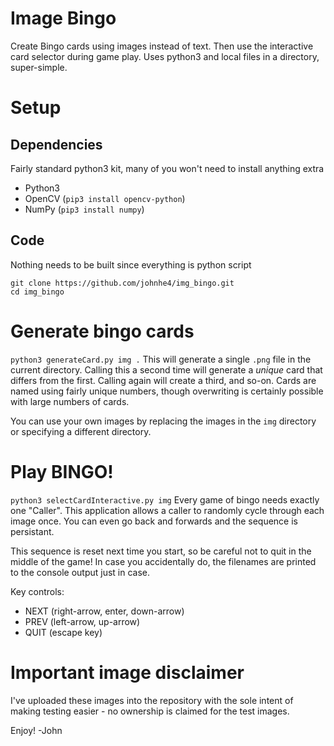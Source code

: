 # Image Bingo
Create Bingo cards using images instead of text. Then use the interactive card selector during game play. Uses python3 and local files in a directory, super-simple.

# Setup
## Dependencies
Fairly standard python3 kit, many of you won't need to install anything extra
- Python3
- OpenCV
  (`pip3 install opencv-python`)
- NumPy
  (`pip3 install numpy`)

## Code
Nothing needs to be built since everything is python script
```
git clone https://github.com/johnhe4/img_bingo.git
cd img_bingo
```
# Generate bingo cards
`python3 generateCard.py img .`
This will generate a single `.png` file in the current directory. Calling this a second time will generate a _unique_ card that differs from the first. Calling again will create a third, and so-on.
Cards are named using fairly unique numbers, though overwriting is certainly possible with large numbers of cards.

You can use your own images by replacing the images in the `img` directory or specifying a different directory.

# Play BINGO!
`python3 selectCardInteractive.py img`
Every game of bingo needs exactly one "Caller". This application allows a caller to randomly cycle through each image once.
You can even go back and forwards and the sequence is persistant.

This sequence is reset next time you start, so be careful not to quit in the middle of the game! In case you accidentally do, the filenames are printed to the console output just in case.

Key controls:
 - NEXT (right-arrow, enter, down-arrow)
 - PREV (left-arrow, up-arrow)
 - QUIT (escape key)
 
 # Important image disclaimer
 I've uploaded these images into the repository with the sole intent of making testing easier - no ownership is claimed for the test images.

Enjoy!
-John

